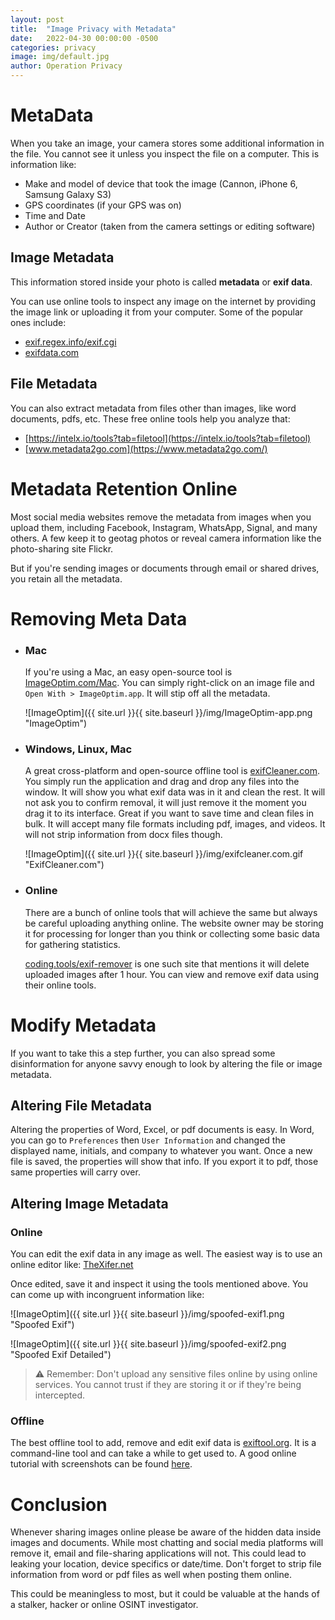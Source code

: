 ```yaml
---
layout: post
title:  "Image Privacy with Metadata"
date:   2022-04-30 00:00:00 -0500
categories: privacy
image: img/default.jpg
author: Operation Privacy
---
```


# MetaData

When you take an image, your camera stores some additional information in the file. You cannot see it unless you inspect the file on a computer.
This is information like:
- Make and model of device that took the image (Cannon, iPhone 6, Samsung Galaxy S3)
- GPS coordinates (if your GPS was on)
- Time and Date
- Author or Creator (taken from the camera settings or editing software)

## Image Metadata
This information stored inside your photo is called **metadata** or **exif data**.

You can use online tools to inspect any image on the internet by providing the image link or uploading it from your computer. Some of the popular ones include:
- [exif.regex.info/exif.cgi](http://exif.regex.info/exif.cgi)
- [exifdata.com](https://exifdata.com/)

## File Metadata
You can also extract metadata from files other than images, like word documents, pdfs, etc. These free online tools help you analyze that:
- [https://intelx.io/tools?tab=filetool](https://intelx.io/tools?tab=filetool)
- [www.metadata2go.com](https://www.metadata2go.com/)

# Metadata Retention Online

Most social media websites remove the metadata from images when you upload them, including Facebook, Instagram, WhatsApp, Signal, and many others. A few keep it to geotag photos or reveal camera information like the photo-sharing site Flickr.

But if you're sending images or documents through email or shared drives, you retain all the metadata.

# Removing Meta Data
- ### Mac

    If you're using a Mac, an easy open-source tool is [ImageOptim.com/Mac](https://imageoptim.com/mac). You can simply right-click on an image file and `Open With > ImageOptim.app`. It will stip off all the metadata.

    ![ImageOptim]({{ site.url }}{{ site.baseurl }}/img/ImageOptim-app.png "ImageOptim")

- ### Windows, Linux, Mac

    A great cross-platform and open-source offline tool is [exifCleaner.com](https://exifcleaner.com/). You simply run the application and drag and drop any files into the window. It will show you what exif data was in it and clean the rest. It will not ask you to confirm removal, it will just remove it the moment you drag it to its interface. Great if you want to save time and clean files in bulk. It will accept many file formats including pdf, images, and videos. It will not strip information from docx files though. 

    ![ImageOptim]({{ site.url }}{{ site.baseurl }}/img/exifcleaner.com.gif "ExifCleaner.com")

- ### Online

    There are a bunch of online tools that will achieve the same but always be careful uploading anything online. The website owner may be storing it for processing for longer than you think or collecting some basic data for gathering statistics.

    [coding.tools/exif-remover](https://coding.tools/exif-remover) is one such site that mentions it will delete uploaded images after 1 hour. You can view and remove exif data using their online tools.

# Modify Metadata
If you want to take this a step further, you can also spread some disinformation for anyone savvy enough to look by altering the file or image metadata.

## Altering File Metadata

Altering the properties of Word, Excel, or pdf documents is easy. In Word, you can go to `Preferences` then `User Information` and changed the displayed name, initials, and company to whatever you want. Once a new file is saved, the properties will show that info. If you export it to pdf, those same properties will carry over.

## Altering Image Metadata
### Online
You can edit the exif data in any image as well. The easiest way is to use an online editor like:
[TheXifer.net](https://www.thexifer.net/)

Once edited, save it and inspect it using the tools mentioned above. You can come up with incongruent information like:

![ImageOptim]({{ site.url }}{{ site.baseurl }}/img/spoofed-exif1.png "Spoofed Exif")

![ImageOptim]({{ site.url }}{{ site.baseurl }}/img/spoofed-exif2.png "Spoofed Exif Detailed")

> ⚠️ Remember: Don't upload any sensitive files online by using online services. You cannot trust if they are storing it or if they're being intercepted.

### Offline
The best offline tool to add, remove and edit exif data is [exiftool.org](https://exiftool.org/).
It is a command-line tool and can take a while to get used to. A good online tutorial with screenshots can be found [here](https://www.ghacks.net/2020/02/01/exiftool-is-an-open-source-and-cross-platform-metadata-editor/).


# Conclusion

Whenever sharing images online please be aware of the hidden data inside images and documents. While most chatting and social media platforms will remove it, email and file-sharing applications will not. This could lead to leaking your location, device specifics or date/time. Don't forget to strip file information from word or pdf files as well when posting them online.

This could be meaningless to most, but it could be valuable at the hands of a stalker, hacker or online OSINT investigator.

